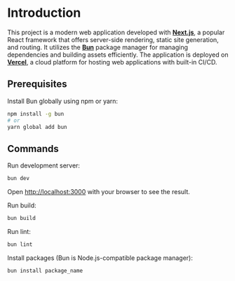 # Introduction

This project is a modern web application developed with [**Next.js**](https://nextjs.org), a popular React framework that offers server-side rendering, static site generation, and routing. It utilizes the [**Bun**](https://bun.sh) package manager for managing dependencies and building assets efficiently. The application is deployed on [**Vercel**](https://vercel.com/features/infrastructure), a cloud platform for hosting web applications with built-in CI/CD.

## Prerequisites

Install Bun globally using npm or yarn:

```bash
npm install -g bun
# or
yarn global add bun
```

## Commands

Run development server:

```bash
bun dev
```

Open [http://localhost:3000](http://localhost:3000) with your browser to see the result.

Run build:

```bash
bun build
```

Run lint:

```bash
bun lint
```

Install packages (Bun is Node.js-compatible package manager):

```bash
bun install package_name
```
